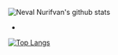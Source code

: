 ![Neval Nurifvan's github stats](https://github-readme-stats.vercel.app/api?username=abaiik&theme=algolia&show_icons=true)

-

[![Top Langs](https://github-readme-stats.vercel.app/api/top-langs/?username=abaiik&layout=compact)](https://github.com/abaiik/github-readme-stats)

